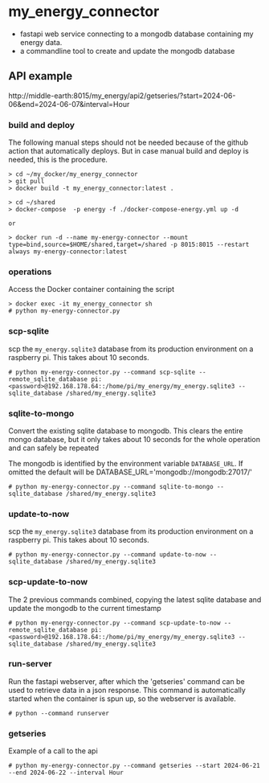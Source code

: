 # my_energy_connector

* fastapi web service connecting to a mongodb database containing my energy data.
* a commandline tool to create and update the mongodb database

## API example
http://middle-earth:8015/my_energy/api2/getseries/?start=2024-06-06&end=2024-06-07&interval=Hour


### build and deploy 

The following manual steps should not be needed because of the github action that automatically deploys.
But in case manual build and deploy is needed, this is the procedure.

```commandline
> cd ~/my_docker/my_energy_connector
> git pull
> docker build -t my_energy_connector:latest .

> cd ~/shared
> docker-compose  -p energy -f ./docker-compose-energy.yml up -d

or

> docker run -d --name my-energy-connector --mount type=bind,source=$HOME/shared,target=/shared -p 8015:8015 --restart always my-energy-connector:latest

```

### operations

Access the Docker container containing the script
```commandline
> docker exec -it my_energy_connector sh
# python my-energy-connector.py
```


### scp-sqlite
scp the `my_energy.sqlite3` database from its production environment on a raspberry pi.
This takes about 10 seconds.

````commandline
# python my-energy-connector.py --command scp-sqlite --remote_sqlite_database pi:<password>@192.168.178.64::/home/pi/my_energy/my_energy.sqlite3 --sqlite_database /shared/my_energy.sqlite3
````

### sqlite-to-mongo
Convert the existing sqlite database to mongodb. 
This clears the entire mongo database, but it only takes about 10 seconds for the whole operation and can safely be repeated

The mongodb is identified by the environment variable `DATABASE_URL`.
If omitted the default will be DATABASE_URL='mongodb://mongodb:27017/'

````commandline
# python my-energy-connector.py --command sqlite-to-mongo --sqlite_database /shared/my_energy.sqlite3
````

### update-to-now
scp the `my_energy.sqlite3` database from its production environment on a raspberry pi.
This takes about 10 seconds.

````commandline
# python my-energy-connector.py --command update-to-now --sqlite_database /shared/my_energy.sqlite3
````
### scp-update-to-now
The 2 previous commands combined, copying the latest sqlite database and update the mongodb to the current timestamp

````commandline
# python my-energy-connector.py --command scp-update-to-now --remote_sqlite_database pi:<password>@192.168.178.64::/home/pi/my_energy/my_energy.sqlite3 --sqlite_database /shared/my_energy.sqlite3
````

### run-server
Run the fastapi webserver, after which the 'getseries' command can be used to retrieve data in a json response.
This command is automatically started when the container is spun up, so the webserver is available.
````commandline
# python --command runserver
````

### getseries
Example of a call to the api
````commandline
# python my-energy-connector.py --command getseries --start 2024-06-21 --end 2024-06-22 --interval Hour
````
